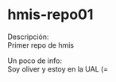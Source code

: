 # hmis-repo01
Descripción:  
Primer repo de hmis  

Un poco de info:  
Soy oliver y estoy en la UAL (= 
